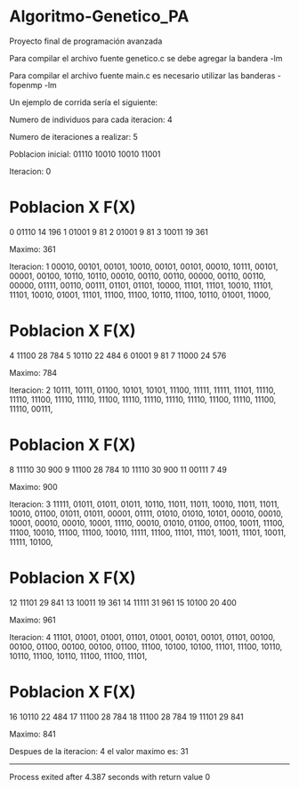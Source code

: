 # Algoritmo-Genetico_PA
Proyecto final de programación avanzada

Para compilar el archivo fuente genetico.c se debe agregar la bandera -lm

Para compilar el archivo fuente main.c es necesario utilizar las banderas -fopenmp -lm

Un ejemplo de corrida sería el siguiente:

Numero de individuos para cada iteracion:
4

Numero de iteraciones a realizar:
5

Poblacion inicial:
01110
10010
10010
11001

Iteracion: 0


#        Poblacion       X       F(X)

0       01110            14      196
1       01001            9       81
2       01001            9       81
3       10011            19      361

Maximo: 361

Iteracion: 1
00010, 00101, 00101, 10010, 00101, 00101, 00010, 10111, 00101, 00001, 00100, 10110, 10110, 00010, 00110, 00110, 00000, 00110, 00110, 00000, 01111, 00110, 00111, 01101, 01101, 10000, 11101, 11101, 10010, 11101, 11101, 10010, 01001, 11101, 11100, 11100, 10110, 11100, 10110, 01001, 11000,

#        Poblacion       X       F(X)

4       11100            28      784
5       10110            22      484
6       01001            9       81
7       11000            24      576

Maximo: 784

Iteracion: 2
10111, 10111, 01100, 10101, 10101, 11100, 11111, 11111, 11101, 11110, 11110, 11100, 11110, 11110, 11100, 11110, 11110, 11110, 11110, 11100, 11110, 11100, 11110, 00111,

#        Poblacion       X       F(X)

8       11110            30      900
9       11100            28      784
10      11110            30      900
11      00111            7       49

Maximo: 900

Iteracion: 3
11111, 01011, 01011, 01011, 10110, 11011, 11011, 10010, 11011, 11011, 10010, 01100, 01011, 01011, 00001, 01111, 01010, 01010, 10101, 00010, 00010, 10001, 00010, 00010, 10001, 11110, 00010, 01010, 01100, 01100, 10011, 11100, 11100, 10010, 11100, 11100, 10010, 11111, 11100, 11101, 11101, 10011, 11101, 10011, 11111, 10100,

#        Poblacion       X       F(X)

12      11101            29      841
13      10011            19      361
14      11111            31      961
15      10100            20      400

Maximo: 961

Iteracion: 4
11101, 01001, 01001, 01101, 01001, 00101, 00101, 01101, 00100, 00100, 01100, 00100, 00100, 01100, 11100, 10100, 10100, 11101, 11100, 10110, 10110, 11100, 10110, 11100, 11100, 11101,

#        Poblacion       X       F(X)

16      10110            22      484
17      11100            28      784
18      11100            28      784
19      11101            29      841

Maximo: 841

Despues de la iteracion: 4 el valor maximo es: 31

--------------------------------
Process exited after 4.387 seconds with return value 0
